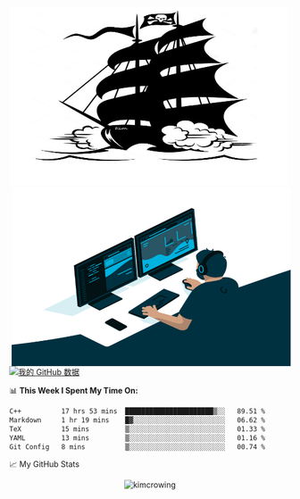 <img align="lift" alt="img" src="https://github.com/kimcrowing/material/raw/master/log.jpg" width="500" height="320" /> 
 <img align="right" alt="GIF" src="https://github.com/kimcrowing/material/blob/master/code.gif?raw=true" width="500" height="320" />

[![我的 GitHub 数据](https://github-readme-stats.vercel.app/api?username=kimcrowing)]()

📊 **This Week I Spent My Time On:**
<!--START_SECTION:waka-->
```text
C++          17 hrs 53 mins  ██████████████████████▒░░   89.51 % 
Markdown     1 hr 19 mins    █▓░░░░░░░░░░░░░░░░░░░░░░░   06.62 % 
TeX          15 mins         ▒░░░░░░░░░░░░░░░░░░░░░░░░   01.33 % 
YAML         13 mins         ▒░░░░░░░░░░░░░░░░░░░░░░░░   01.16 % 
Git Config   8 mins          ▒░░░░░░░░░░░░░░░░░░░░░░░░   00.74 % 
```
<!--END_SECTION:waka-->


📈 My GitHub Stats

<p align="center"> <img src="https://github-readme-stats.vercel.app/api?username=kimcrowing&show_icons=true&theme=gotham" alt="kimcrowing" />
